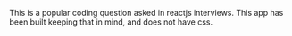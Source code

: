 This is a popular coding question asked in reactjs interviews. This app has been built keeping that in mind, and does not have css. 
